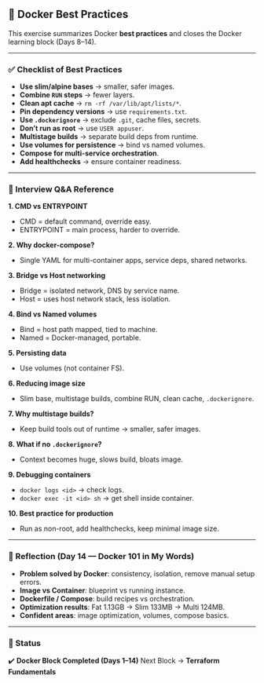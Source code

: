 
## 🐳 Docker Best Practices

This exercise summarizes Docker **best practices** and closes the Docker learning block (Days 8–14).

---

### ✅ Checklist of Best Practices

* **Use slim/alpine bases** → smaller, safer images.
* **Combine `RUN` steps** → fewer layers.
* **Clean apt cache** → `rm -rf /var/lib/apt/lists/*`.
* **Pin dependency versions** → use `requirements.txt`.
* **Use `.dockerignore`** → exclude `.git`, cache files, secrets.
* **Don’t run as root** → use `USER appuser`.
* **Multistage builds** → separate build deps from runtime.
* **Use volumes for persistence** → bind vs named volumes.
* **Compose for multi-service orchestration**.
* **Add healthchecks** → ensure container readiness.

---

### 🔑 Interview Q\&A Reference

**1. CMD vs ENTRYPOINT**

* CMD = default command, override easy.
* ENTRYPOINT = main process, harder to override.

**2. Why docker-compose?**

* Single YAML for multi-container apps, service deps, shared networks.

**3. Bridge vs Host networking**

* Bridge = isolated network, DNS by service name.
* Host = uses host network stack, less isolation.

**4. Bind vs Named volumes**

* Bind = host path mapped, tied to machine.
* Named = Docker-managed, portable.

**5. Persisting data**

* Use volumes (not container FS).

**6. Reducing image size**

* Slim base, multistage builds, combine RUN, clean cache, `.dockerignore`.

**7. Why multistage builds?**

* Keep build tools out of runtime → smaller, safer images.

**8. What if no `.dockerignore`?**

* Context becomes huge, slows build, bloats image.

**9. Debugging containers**

* `docker logs <id>` → check logs.
* `docker exec -it <id> sh` → get shell inside container.

**10. Best practice for production**

* Run as non-root, add healthchecks, keep minimal image size.

---

### 📌 Reflection (Day 14 — Docker 101 in My Words)

* **Problem solved by Docker**: consistency, isolation, remove manual setup errors.
* **Image vs Container**: blueprint vs running instance.
* **Dockerfile / Compose**: build recipes vs orchestration.
* **Optimization results**: Fat 1.13GB → Slim 133MB → Multi 124MB.
* **Confident areas**: image optimization, volumes, compose basics.

---

### 🚀 Status

✔️ **Docker Block Completed (Days 1–14)**
Next Block → **Terraform Fundamentals**


